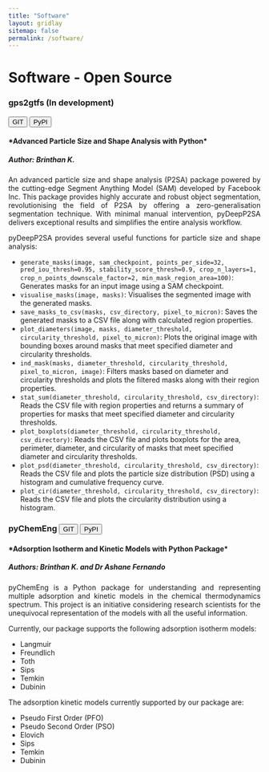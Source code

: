 ```yaml
---
title: "Software"
layout: gridlay
sitemap: false
permalink: /software/
---
```


# Software - Open Source 

<div class="rowl1">
<div class="row align-items-end">
<div class="col-md-12 col-sm-12">
<h3>gps2gtfs (In development)

<a href="https://github.com/BrinthanK/pyDeepP2SA" target="_blank"><button class="btn btn-info btn-sm">GIT</button></a>
<a href="https://pypi.org/project/pyDeepP2SA/" target="_blank"><button class="btn btn-danger btn-sm">PyPI</button></a> </h3>

<h4>
*Advanced Particle Size and Shape Analysis with Python*
</h4>
<h5>
<b>Author:</b>
<i>Brinthan K.</i></h5>


<div style="text-align:justify">

An advanced particle size and shape analysis (P2SA) package powered by the cutting-edge Segment Anything Model (SAM) developed by Facebook Inc. This package provides highly accurate and robust object segmentation, revolutionising the field of P2SA by offering a zero-generalisation segmentation technique. With minimal manual intervention, pyDeepP2SA delivers exceptional results and simplifies the entire analysis workflow.  

pyDeepP2SA provides several useful functions for particle size and shape analysis:
</div>

<div style="text-align:left">


- `generate_masks(image, sam_checkpoint, points_per_side=32, pred_iou_thresh=0.95, stability_score_thresh=0.9, crop_n_layers=1, crop_n_points_downscale_factor=2, min_mask_region_area=100)`: Generates masks for an input image using a SAM checkpoint.
- `visualise_masks(image, masks)`: Visualises the segmented image with the generated masks.
- `save_masks_to_csv(masks, csv_directory, pixel_to_micron)`: Saves the generated masks to a CSV file along with calculated region properties.
- `plot_diameters(image, masks, diameter_threshold, circularity_threshold, pixel_to_micron)`: Plots the original image with bounding boxes around masks that meet specified diameter and circularity thresholds.
- `ind_mask(masks, diameter_threshold, circularity_threshold, pixel_to_micron, image)`: Filters masks based on diameter and circularity thresholds and plots the filtered masks along with their region properties.
- `stat_sum(diameter_threshold, circularity_threshold, csv_directory)`: Reads the CSV file with region properties and returns a summary of properties for masks that meet specified diameter and circularity thresholds.
- `plot_boxplots(diameter_threshold, circularity_threshold, csv_directory)`: Reads the CSV file and plots boxplots for the area, perimeter, diameter, and circularity of masks that meet specified diameter and circularity thresholds.
- `plot_psd(diameter_threshold, circularity_threshold, csv_directory)`: Reads the CSV file and plots the particle size distribution (PSD) using a histogram and cumulative frequency curve.
- `plot_cir(diameter_threshold, circularity_threshold, csv_directory)`: Reads the CSV file and plots the circularity distribution using a histogram.

</div>
</div>
</div>
</div>

<div class="rowl1">
<div class="row align-items-end">
<div class="col-md-12 col-sm-12">
<h3>pyChemEng
<a href="https://github.com/Ashane-F/pyChemEng" target="_blank"><button class="btn btn-info btn-sm">GIT</button></a>
<a href="https://pypi.org/project/pyChemEng/" target="_blank"><button class="btn btn-danger btn-sm">PyPI</button></a> </h3>

<h4>
*Adsorption Isotherm and Kinetic Models with Python Package* </h4>
<h5>
<b>Authors:</b>
<i>Brinthan K. and Dr Ashane Fernando</i></h5>


<div style="text-align:justify">

pyChemEng is a Python package for understanding and representing multiple adsorption and kinetic models in the chemical thermodynamics spectrum. This project is an initiative considering research scientists for the unequivocal representation of the models with all the useful information.

Currently, our package supports the following adsorption isotherm models:

- Langmuir
- Freundlich
- Toth
- Sips
- Temkin
- Dubinin

The adsorption kinetic models currently supported by our package are:

- Pseudo First Order (PFO)
- Pseudo Second Order (PSO)
- Elovich
- Sips
- Temkin
- Dubinin

</div>
</div>
</div>
</div>